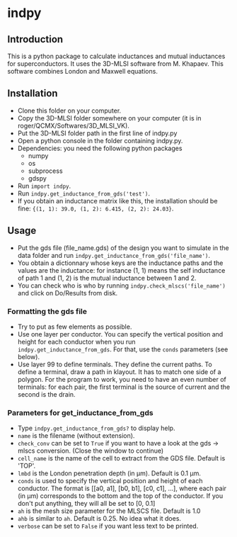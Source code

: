 # indpy

## Introduction
This is a python package to calculate inductances and mutual inductances for superconductors. It uses the 3D-MLSI software from M. Khapaev. This software combines London and Maxwell equations.


## Installation
- Clone this folder on your computer.
- Copy the 3D-MLSI folder somewhere on your computer (it is in roger/QCMX/Softwares/3D_MLSI_VK).
- Put the 3D-MLSI folder path in the first line of indpy.py
- Open a python console in the folder containing indpy.py.
- Dependencies: you need the following python packages
  - numpy
  - os
  - subprocess
  - gdspy
- Run ```import indpy```.
- Run ```indpy.get_inductance_from_gds('test')```.
- If you obtain an inductance matrix like this, the installation should be fine: ```{(1, 1): 39.0, (1, 2): 6.415, (2, 2): 24.03}```.


## Usage
- Put the gds file (file_name.gds) of the design you want to simulate in the data folder and run ```indpy.get_inductance_from_gds('file_name')```.
- You obtain a dictionnary whose keys are the inductance paths and the values are the inductance: for instance (1, 1) means the self inductance of path 1 and (1, 2) is the mutual inductance between 1 and 2.
- You can check who is who by running ```indpy.check_mlscs('file_name')``` and click on Do/Results from disk.
  
### Formatting the gds file
- Try to put as few elements as possible.
- Use one layer per conductor. You can specify the vertical position and height for each conductor when you run ```indpy.get_inductance_from_gds```. For that, use the ```conds``` parameters (see below).
- Use layer 99 to define terminals. They define the current paths. To define a terminal, draw a path in klayout. It has to match one side of a polygon. For the program to work, you need to have an even number of terminals: for each pair, the first terminal is the source of current and the second is the drain.


### Parameters for get_inductance_from_gds
- Type ```indpy.get_inductance_from_gds?``` to display help.
- ```name``` is the filename (without extension).
- ```check_conv``` can be set to ```True``` if you want to have a look at the gds -> mlscs conversion. (Close the window to continue)
- ```cell_name``` is the name of the cell to extract from the GDS file. Default is 'TOP'.
- ```lmbd``` is the London penetration depth (in µm). Default is 0.1 µm.
- ```conds``` is used to specify the vertical position and height of each conductor. The format is [[a0, a1], [b0, b1], [c0, c1], ...], where each pair (in µm) corresponds to the bottom and the top of the conductor. If you don't put anything, they will all be set to [0, 0.1]
- ```ah``` is the mesh size parameter for the MLSCS file. Default is 1.0
- ```ahb``` is similar to ```ah```. Default is 0.25. No idea what it does.
- ```verbose``` can be set to ```False``` if you want less text to be printed.